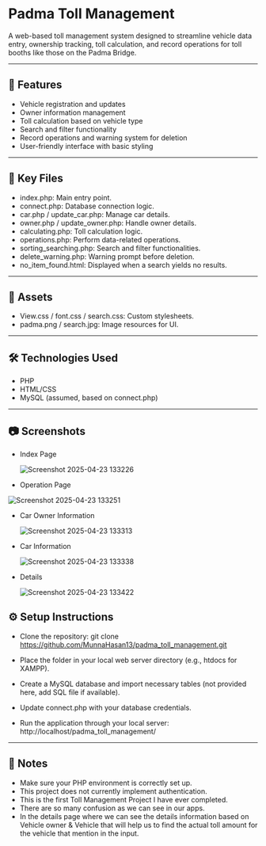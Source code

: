 # Padma Toll Management

A web-based toll management system designed to streamline vehicle data entry, ownership tracking, toll calculation, and record operations for toll booths like those on the Padma Bridge.

---

## 🚀 Features
- Vehicle registration and updates
- Owner information management
- Toll calculation based on vehicle type
- Search and filter functionality
- Record operations and warning system for deletion
- User-friendly interface with basic styling
  
---

## 📄 Key Files

- index.php: Main entry point.
- connect.php: Database connection logic.
- car.php / update_car.php: Manage car details.
- owner.php / update_owner.php: Handle owner details.
- calculating.php: Toll calculation logic.
- operations.php: Perform data-related operations.
- sorting_searching.php: Search and filter functionalities.
- delete_warning.php: Warning prompt before deletion.
- no_item_found.html: Displayed when a search yields no results.

---

## 🎨 Assets

- View.css / font.css / search.css: Custom stylesheets.
- padma.png / search.jpg: Image resources for UI.

---

## 🛠️ Technologies Used

- PHP
- HTML/CSS
- MySQL (assumed, based on connect.php)

---

## 📷 Screenshots

- Index Page
  
  ![Screenshot 2025-04-23 133226](https://github.com/user-attachments/assets/e0d32878-be19-404b-9ed6-6745390ed6f5)

- Operation Page
  
 ![Screenshot 2025-04-23 133251](https://github.com/user-attachments/assets/e6006ff4-ac0a-405b-a5d0-ef7b25da8007)

- Car Owner Information

  ![Screenshot 2025-04-23 133313](https://github.com/user-attachments/assets/801b2743-d8fd-4505-aec7-c891b40fb7a9)

- Car Information

  ![Screenshot 2025-04-23 133338](https://github.com/user-attachments/assets/57086bea-1515-4efa-8772-09db7c101424)

- Details

  ![Screenshot 2025-04-23 133422](https://github.com/user-attachments/assets/73a7af84-3373-4263-82ec-cf64f4c37478)


## ⚙️ Setup Instructions

- Clone the repository:
git clone https://github.com/MunnaHasan13/padma_toll_management.git

- Place the folder in your local web server directory (e.g., htdocs for XAMPP).
- Create a MySQL database and import necessary tables (not provided here, add SQL file if available).
- Update connect.php with your database credentials.
- Run the application through your local server:
http://localhost/padma_toll_management/

---

## 📌 Notes

- Make sure your PHP environment is correctly set up.
- This project does not currently implement authentication.
- This is the first Toll Management Project I have ever completed.
- There are so many confusion as we can see in our apps.
- In the details page where we can see the details information based on Vehicle owner & Vehicle that will help us to find the actual toll
  amount for the vehicle that mention in the input.
